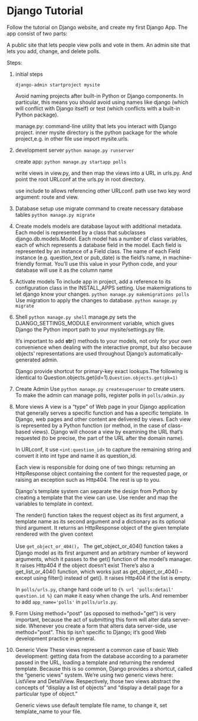 # Django Tutorial

Follow the tutorial on Django website, and create my first Django App.
The app consist of two parts:

A public site that lets people view polls and vote in them.
An admin site that lets you add, change, and delete polls.


Steps:

1. initial steps
   ```
   django-admin startproject mysite
   ```
    Avoid naming projects after built-in Python or Django components. In particular, this means you should avoid using names like django (which will conflict with Django itself) or test (which conflicts with a built-in Python package).
    
    manage.py: command-line utility that lets you interact with Django project.
    inner mysite directory is the python package for the whole project,e.g. in other file use import mysite.urls.

2. development server `python manage.py runserver`

   create app: `python manage.py startapp polls`

    write views in view.py, and then map the views into a URL in urls.py. And point the root URLconf at the urls.py in root directory.

    use include to allows referencing other URLconf. path use two key word argument: route and view.

3. Database setup
   use migrate command to create necessary database tables `python manage.py migrate`

4. Create models
   models are database layout with additional metadata.
    Each model is represented by a class that subclasses django.db.models.Model. Each model has a number of class variables, each of which represents a database field in the model.
    Each field is represented by an instance of a Field class.
    The name of each Field instance (e.g. question_text or pub_date) is the field’s name, in machine-friendly format. You’ll use this value in your Python code, and your database will use it as the column name

5. Activate models
   To include app in project, add a reference to its configuration class in the INSTALL_APPS setting.
   Use makemigrations to let django know your changes. `python manage.py makemigrations polls`
   Use migration to apply the changes to database. `python manage.py migrate`

6. Shell
   `python manage.py shell` manage.py sets the DJANGO_SETTINGS_MODULE environment variable, which gives Django the Python import path to your mysite/settings.py file.

    It’s important to add __str__() methods to your models, not only for your own convenience when dealing with the interactive prompt, but also because objects’ representations are used throughout Django’s automatically-generated admin.

    Django provide shortcut for primary-key exact lookups.The following is identical to Question.objects.get(id=1).`Question.objects.get(pk=1)`

7. Create Admin
    Use `python manage.py createsuperuser` to create users. To make the admin can manage polls, register polls in `polls/admin.py`

8. More views
    A view is a “type” of Web page in your Django application that generally serves a specific function and has a specific template. In Django, web pages and other content are delivered by views. Each view is represented by a Python function (or method, in the case of class-based views). Django will choose a view by examining the URL that’s requested (to be precise, the part of the URL after the domain name).

    In URLconf, it use `<int:question_id>` to capture the remaining string and convert it into int type and name it as question_id.

    Each view is responsible for doing one of two things: returning an HttpResponse object containing the content for the requested page, or raising an exception such as Http404. The rest is up to you.

    Django's template system can separate the design from Python by creating a template that the view can use. Use render and map the variables to template in context.

    The render() function takes the request object as its first argument, a template name as its second argument and a dictionary as its optional third argument. It returns an HttpResponse object of the given template rendered with the given context

    Use `get_object_or_404()`， The get_object_or_404() function takes a Django model as its first argument and an arbitrary number of keyword arguments, which it passes to the get() function of the model’s manager. It raises Http404 if the object doesn’t exist There’s also a get_list_or_404() function, which works just as get_object_or_404() – except using filter() instead of get(). It raises Http404 if the list is empty.

    In `polls/urls.py`, change hard code url to `{% url 'polls:detail' question.id %}` can make it easy when change the urls. And remember to add `app_name='polls'` in `polls/urls.py`.

9. Form
     Using method="post" (as opposed to method="get") is very important, because the act of submitting this form will alter data server-side. Whenever you create a form that alters data server-side, use method="post". This tip isn’t specific to Django; it’s good Web development practice in general.

10. Generic View
    These views represent a common case of basic Web development: getting data from the database according to a parameter passed in the URL, loading a template and returning the rendered template. Because this is so common, Django provides a shortcut, called the “generic views” system.
    We’re using two generic views here: ListView and DetailView. Respectively, those two views abstract the concepts of “display a list of objects” and “display a detail page for a particular type of object.”

    Generic views use default template file name, to change it, set template_name to your file.
   

